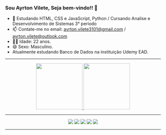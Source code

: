 ### Sou Ayrton Vilete, Seja bem-vindo!! 👋

- 🌱 Estudando HTML, CSS e JavaScript, Python / Cursando Analise e Desenvolvimento de Sistemas 3° período
- 📫 Contate-me no email: ayrton.vilete3101@gmail.com / ayrton.vilete@outlook.com
- 🧔🏻 Idade: 22 anos.
- 😄 Sexo: Masculino.
- Atualmente estudando Banco de Dados na instituição Udemy EAD.
<hr>
<div align="center">
  <a href="https://github.com/AyrtonVilete">
  <img height="150em" src="https://github-readme-stats.vercel.app/api?username=AyrtonVilete&theme=radical&show_icons=true"/>
  <img height="150em" src="https://github-readme-stats.vercel.app/api/top-langs/?username=AyrtonVilete&layout=compact&langs_count=7&theme=radical"/>
</div>
<hr>
<div align="center">
  <a href="https://instagram.com/ayrtonvilete" target="_blank"><img src="https://img.shields.io/badge/-Instagram-%23E4405F?style=for-the-badge&logo=instagram&logoColor=white" target="_blank"></a>
 	<a href="https://www.twitch.tv/Urtoon" target="_blank"><img src="https://img.shields.io/badge/Twitch-9146FF?style=for-the-badge&logo=twitch&logoColor=white" target="_blank"></a>
  <a href = "mailto:ayrton.vilete3101@gmail.com"><img src="https://img.shields.io/badge/-Gmail-%23333?style=for-the-badge&logo=gmail&logoColor=white" target="_blank"></a>
  <a href = "mailto:ayrton.vilete@outlook.com"><img src="https://img.shields.io/badge/-Gmail-%23333?style=for-the-badge&logo=gmail&logoColor=white" target="_blank"></a>
  <a href="https://www.linkedin.com/in/ayrton-vilete" target="_blank"><img src="https://img.shields.io/badge/-LinkedIn-%230077B5?style=for-the-badge&logo=linkedin&logoColor=white" target="_blank"></a>
<hr>
</div>


